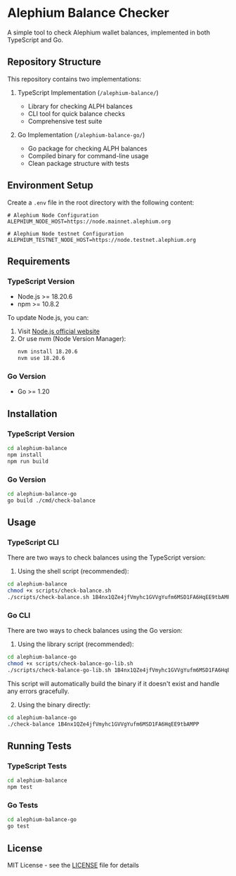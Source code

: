 # Alephium Balance Checker

A simple tool to check Alephium wallet balances, implemented in both TypeScript and Go.

## Repository Structure

This repository contains two implementations:

1. TypeScript Implementation (`/alephium-balance/`)
   - Library for checking ALPH balances
   - CLI tool for quick balance checks
   - Comprehensive test suite

2. Go Implementation (`/alephium-balance-go/`)
   - Go package for checking ALPH balances
   - Compiled binary for command-line usage
   - Clean package structure with tests

## Environment Setup

Create a `.env` file in the root directory with the following content:

```env
# Alephium Node Configuration
ALEPHIUM_NODE_HOST=https://node.mainnet.alephium.org

# Alephium Node testnet Configuration
ALEPHIUM_TESTNET_NODE_HOST=https://node.testnet.alephium.org
```

## Requirements

### TypeScript Version
- Node.js >= 18.20.6
- npm >= 10.8.2

To update Node.js, you can:
1. Visit [Node.js official website](https://nodejs.org/)
2. Or use nvm (Node Version Manager):
   ```bash
   nvm install 18.20.6
   nvm use 18.20.6
   ```

### Go Version
- Go >= 1.20

## Installation

### TypeScript Version
```bash
cd alephium-balance
npm install
npm run build
```

### Go Version
```bash
cd alephium-balance-go
go build ./cmd/check-balance
```


## Usage

### TypeScript CLI

There are two ways to check balances using the TypeScript version:

1. Using the shell script (recommended):
```bash
cd alephium-balance
chmod +x scripts/check-balance.sh
./scripts/check-balance.sh 1B4nx1QZe4jfVmyhc1GVVgYufm6MSD1FA6HqEE9tbAMPP
```

### Go CLI

There are two ways to check balances using the Go version:

1. Using the library script (recommended):
```bash
cd alephium-balance-go
chmod +x scripts/check-balance-go-lib.sh
./scripts/check-balance-go-lib.sh 1B4nx1QZe4jfVmyhc1GVVgYufm6MSD1FA6HqEE9tbAMPP
```
This script will automatically build the binary if it doesn't exist and handle any errors gracefully.

2. Using the binary directly:
```bash
cd alephium-balance-go
./check-balance 1B4nx1QZe4jfVmyhc1GVVgYufm6MSD1FA6HqEE9tbAMPP
```


## Running Tests

### TypeScript Tests
```bash
cd alephium-balance
npm test
```

### Go Tests
```bash
cd alephium-balance-go
go test
```

## License

MIT License - see the [LICENSE](LICENSE) file for details
